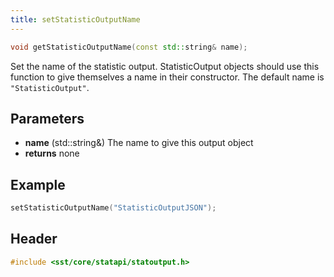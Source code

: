 ```yaml
---
title: setStatisticOutputName
---
```


```cpp
void getStatisticOutputName(const std::string& name);
```

Set the name of the statistic output. StatisticOutput objects should use this function to give themselves a name in their constructor. The default name is `"StatisticOutput"`.

## Parameters
* **name** (std::string&) The name to give this output object
* **returns** none

## Example

```cpp
setStatisticOutputName("StatisticOutputJSON");
```

## Header
```cpp
#include <sst/core/statapi/statoutput.h>
```